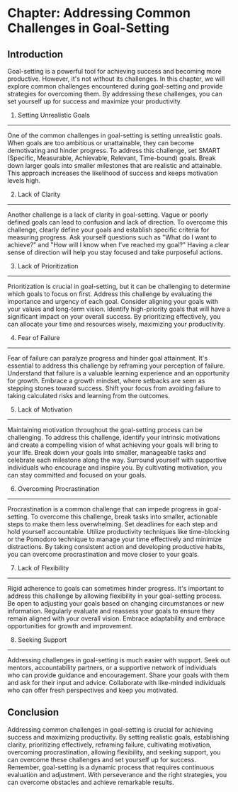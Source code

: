 Chapter: Addressing Common Challenges in Goal-Setting
=====================================================

Introduction
------------

Goal-setting is a powerful tool for achieving success and becoming more productive. However, it's not without its challenges. In this chapter, we will explore common challenges encountered during goal-setting and provide strategies for overcoming them. By addressing these challenges, you can set yourself up for success and maximize your productivity.

1. Setting Unrealistic Goals
----------------------------

One of the common challenges in goal-setting is setting unrealistic goals. When goals are too ambitious or unattainable, they can become demotivating and hinder progress. To address this challenge, set SMART (Specific, Measurable, Achievable, Relevant, Time-bound) goals. Break down larger goals into smaller milestones that are realistic and attainable. This approach increases the likelihood of success and keeps motivation levels high.

2. Lack of Clarity
------------------

Another challenge is a lack of clarity in goal-setting. Vague or poorly defined goals can lead to confusion and lack of direction. To overcome this challenge, clearly define your goals and establish specific criteria for measuring progress. Ask yourself questions such as "What do I want to achieve?" and "How will I know when I've reached my goal?" Having a clear sense of direction will help you stay focused and take purposeful actions.

3. Lack of Prioritization
-------------------------

Prioritization is crucial in goal-setting, but it can be challenging to determine which goals to focus on first. Address this challenge by evaluating the importance and urgency of each goal. Consider aligning your goals with your values and long-term vision. Identify high-priority goals that will have a significant impact on your overall success. By prioritizing effectively, you can allocate your time and resources wisely, maximizing your productivity.

4. Fear of Failure
------------------

Fear of failure can paralyze progress and hinder goal attainment. It's essential to address this challenge by reframing your perception of failure. Understand that failure is a valuable learning experience and an opportunity for growth. Embrace a growth mindset, where setbacks are seen as stepping stones toward success. Shift your focus from avoiding failure to taking calculated risks and learning from the outcomes.

5. Lack of Motivation
---------------------

Maintaining motivation throughout the goal-setting process can be challenging. To address this challenge, identify your intrinsic motivations and create a compelling vision of what achieving your goals will bring to your life. Break down your goals into smaller, manageable tasks and celebrate each milestone along the way. Surround yourself with supportive individuals who encourage and inspire you. By cultivating motivation, you can stay committed and focused on your goals.

6. Overcoming Procrastination
-----------------------------

Procrastination is a common challenge that can impede progress in goal-setting. To overcome this challenge, break tasks into smaller, actionable steps to make them less overwhelming. Set deadlines for each step and hold yourself accountable. Utilize productivity techniques like time-blocking or the Pomodoro technique to manage your time effectively and minimize distractions. By taking consistent action and developing productive habits, you can overcome procrastination and move closer to your goals.

7. Lack of Flexibility
----------------------

Rigid adherence to goals can sometimes hinder progress. It's important to address this challenge by allowing flexibility in your goal-setting process. Be open to adjusting your goals based on changing circumstances or new information. Regularly evaluate and reassess your goals to ensure they remain aligned with your overall vision. Embrace adaptability and embrace opportunities for growth and improvement.

8. Seeking Support
------------------

Addressing challenges in goal-setting is much easier with support. Seek out mentors, accountability partners, or a supportive network of individuals who can provide guidance and encouragement. Share your goals with them and ask for their input and advice. Collaborate with like-minded individuals who can offer fresh perspectives and keep you motivated.

Conclusion
----------

Addressing common challenges in goal-setting is crucial for achieving success and maximizing productivity. By setting realistic goals, establishing clarity, prioritizing effectively, reframing failure, cultivating motivation, overcoming procrastination, allowing flexibility, and seeking support, you can overcome these challenges and set yourself up for success. Remember, goal-setting is a dynamic process that requires continuous evaluation and adjustment. With perseverance and the right strategies, you can overcome obstacles and achieve remarkable results.
